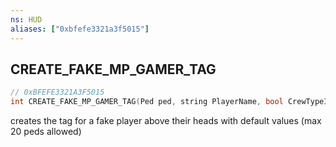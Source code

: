 ```yaml
---
ns: HUD
aliases: ["0xbfefe3321a3f5015"]
---
```

## CREATE_FAKE_MP_GAMER_TAG

```c
// 0xBFEFE3321A3F5015
int CREATE_FAKE_MP_GAMER_TAG(Ped ped, string PlayerName, bool CrewTypeIsPrivate, bool CrewTagContainsRockstar, string CrewTag, int iCrewRank);
```

creates the tag for a fake player above their heads with default values (max 20 peds allowed)

